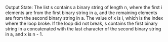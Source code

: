 Output State: The list s contains a binary string of length n, where the first i elements are from the first binary string in a, and the remaining elements are from the second binary string in a. The value of x is i, which is the index where the loop broke. If the loop did not break, s contains the first binary string in a concatenated with the last character of the second binary string in a, and x is n - 1.